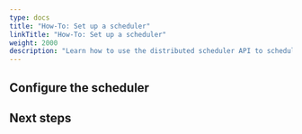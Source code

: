 ```yaml
---
type: docs
title: "How-To: Set up a scheduler"
linkTitle: "How-To: Set up a scheduler"
weight: 2000
description: "Learn how to use the distributed scheduler API to schedule jobs"
---
```


<!-- Introductory paragraph  
Required. Light intro that briefly describes what the how-to will cover and any default Dapr characteristics. Link off to the appropriate concept or overview docs to provide context. -->

<!-- 
Include a diagram or image, if possible. 
-->

<!--
If applicable, link to the related quickstart in a shortcode note or alert with text like:

 If you haven't already, [try out the <topic> quickstart](link) for a quick walk-through on how to use <topic>.

-->

<!-- 
Make sure the how-to includes examples for multiple programming languages, OS, or deployment targets, if applicable. 
-->

## Configure the scheduler


<!-- 
Each H2 step should start with a verb/action word.
-->


## Next steps

<!--
Link to related pages and examples. For example, the building block overview, the related tutorial, API reference, etc.
-->

